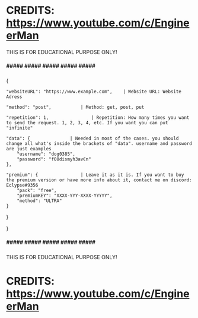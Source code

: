 # CREDITS:          https://www.youtube.com/c/EngineerMan


THIS IS FOR EDUCATIONAL PURPOSE ONLY!


##### ##### ##### ##### ##### ##### ##### 


{

    "websiteURL": "https://www.example.com", 	| Website URL: Website Adress

    "method": "post", 			| Method: get, post, put

    "repetition": 1,				| Repetition: How many times you want to send the request. 1, 2, 3, 4, etc. If you want you can put "infinite"

    "data": {				| Needed in most of the cases. you should change all what's inside the brackets of "data". username and password are just examples
        "username": "dog0385", 
        "password": "f00dismyh3av€n"
    },

    "premium": {				| Leave it as it is. If you want to buy the premium version or have more info about it, contact me on discord: Eclypse#9356
        "pack": "free",
        "premiumKEY": "XXXX-YYY-XXXX-YYYYY",  	
        "method": "ULTRA"			
    }

}

    
}

##### ##### ##### ##### ##### ##### ##### 

THIS IS FOR EDUCATIONAL PURPOSE ONLY!


# CREDITS:          https://www.youtube.com/c/EngineerMan